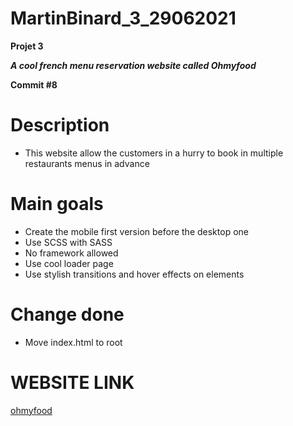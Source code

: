 # MartinBinard_3_29062021
**Projet 3**

***A cool french menu reservation website called Ohmyfood***

**Commit #8**

# Description

* This website allow the customers in a hurry to book in multiple restaurants menus in advance

# Main goals

* Create the mobile first version before the desktop one
* Use SCSS with SASS
* No framework allowed
* Use cool loader page
* Use stylish transitions and hover effects on elements

# Change done

* Move index.html to root

# WEBSITE LINK

[ohmyfood](https://martinbinard.github.io/MartinBinard_3_29062021/)